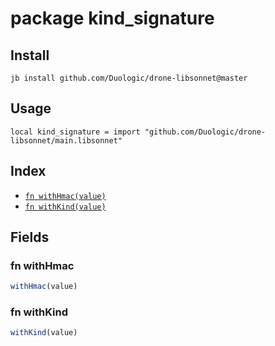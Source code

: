 # package kind_signature



## Install

```
jb install github.com/Duologic/drone-libsonnet@master
```

## Usage

```jsonnet
local kind_signature = import "github.com/Duologic/drone-libsonnet/main.libsonnet"
```

## Index

* [`fn withHmac(value)`](#fn-withhmac)
* [`fn withKind(value)`](#fn-withkind)

## Fields

### fn withHmac

```ts
withHmac(value)
```



### fn withKind

```ts
withKind(value)
```


